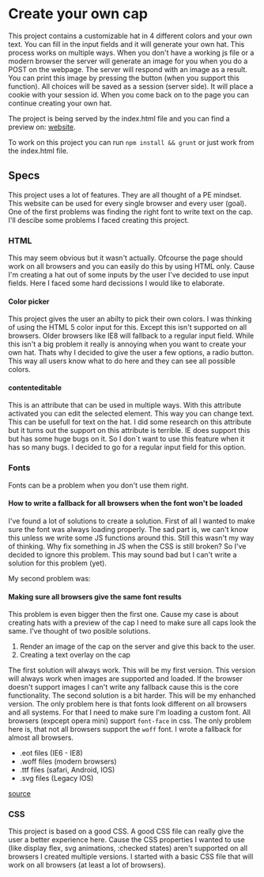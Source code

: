# Create your own cap
This project contains a customizable hat in 4 different colors and your own text. You can fill in the input fields and it will generate your own hat. This process works on multiple ways. When you don't have a working js file or a modern browser the server will generate an image for you when you do a POST on the webpage. The server will respond with an image as a result. You can print this image by pressing the button (when you support this function).
All choices will be saved as a session (server side). It will place a cookie with your session id. When you come back on to the page you can continue creating your own hat.

The project is being served by the index.html file and you can find a preview on: [website](https://dipsaus9.github.io/browser-technologies/opdracht3/).

To work on this project you can run `npm install && grunt` or just work from the index.html file.

## Specs
This project uses a lot of features. They are all thought of a PE mindset. This website can be used for every single browser and every user (goal).
One of the first problems was finding the right font to write text on the cap.
I'll descibe some problems I faced creating this project.

### HTML
This may seem obvious but it wasn't actually. Ofcourse the page should work on all browsers and you can easily do this by using HTML only. Cause I'm creating a hat out of some inputs by the user I've decided to use input fields. Here I faced some hard decissions I would like to elaborate.

#### Color picker
This project gives the user an abilty to pick their own colors. I was thinking of using the HTML 5 color input for this. Except this isn't supported on all browsers. Older browsers like IE8 will fallback to a regular input field. While this isn't a big problem it really is annoying when you want to create your own hat.
Thats why I decided to give the user a few options, a radio button. This way all users know what to do here and they can see all possible colors.

#### contenteditable
This is an attribute that can be used in multiple ways. With this attribute activated you can edit the selected element. This way you can change text. This can be usefull for text on the hat.
I did some research on this attribute but it turns out the support on this attribute is terrible. IE does support this but has some huge bugs on it. So I don´t want to use this feature when it has so many bugs. I decided to go for a regular input field for this option. 

### Fonts
Fonts can be a problem when you don't use them right.

#### How to write a fallback for all browsers when the font won't be loaded

I've found a lot of solutions to create a solution. First of all I wanted to make sure the font was always loading properly. The sad part is, we can't know this unless we write some JS functions around this. Still this wasn't my way of thinking.
Why fix something in JS when the CSS is still broken? So I've decided to ignore this problem. This may sound bad but I can't write a solution for this problem (yet).

My second problem was:

#### Making sure all browsers give the same font results

This problem is even bigger then the first one. Cause my case is about creating hats with a preview of the cap I need to make sure all caps look the same. I've thought of two posible solutions.

1. Render an image of the cap on the server and give this back to the user.
2. Creating a text overlay on the cap

The first solution will always work. This will be my first version. This version will always work when images are supported and loaded. If the browser doesn't support images I can't write any fallback cause this is the core functionality.
The second solution is a bit harder. This will be my enhanched version. The only problem here is that fonts look different on all browsers and all systems. For that I need to make sure I'm loading a custom font.
All browsers (expcept opera mini) support `font-face` in css. The only problem here is, that not all browsers support the `woff` font. I wrote a fallback for almost all browsers.

* .eot files (IE6 - IE8)
* .woff files (modern browsers)
* .ttf files (safari, Android, IOS)
* .svg files (Legacy IOS)

[source](https://css-tricks.com/snippets/css/using-font-face/)

### CSS
This project is based on a good CSS. A good CSS file can really give the user a better experience here. Cause the CSS properties I wanted to use (like display flex, svg animations, :checked states) aren't supported on all browsers I created multiple versions. I started with a basic CSS file that will work on all browsers (at least a lot of browsers).
